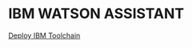 # IBM WATSON ASSISTANT

<a href="https://bluemix.net/deploy?repository=https://github.com/diogoccosta/ibm_watson">Deploy IBM Toolchain</a>
